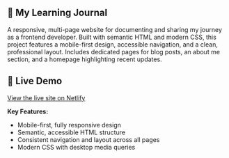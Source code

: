 ## 📖 My Learning Journal

A responsive, multi-page website for documenting and sharing my journey as a frontend developer. Built with semantic HTML and modern CSS, this project features a mobile-first design, accessible navigation, and a clean, professional layout. Includes dedicated pages for blog posts, an about me section, and a homepage highlighting recent updates.

## 🚀 Live Demo

[View the live site on Netlify](https://grlearningjournal.netlify.app/)

**Key Features:**
- Mobile-first, fully responsive design
- Semantic, accessible HTML structure
- Consistent navigation and layout across all pages
- Modern CSS with desktop media queries
